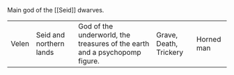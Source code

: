 Main god of the [[Seid]] dwarves.

|       |                         |                                                                            |                        |            |
| ----- | ----------------------- | -------------------------------------------------------------------------- | ---------------------- | ---------- |
| Velen | Seid and northern lands | God of the underworld, the treasures of the earth and a psychopomp figure. | Grave, Death, Trickery | Horned man |
